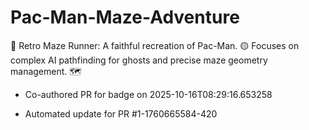 # Pac-Man-Maze-Adventure
👻 Retro Maze Runner: A faithful recreation of Pac-Man. 🟡 Focuses on complex AI pathfinding for ghosts and precise maze geometry management. 🗺️


- Co-authored PR for badge on 2025-10-16T08:29:16.653258

- Automated update for PR #1-1760665584-420